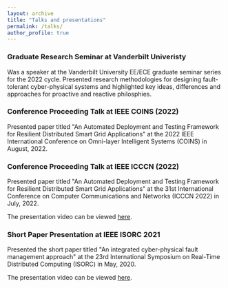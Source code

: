 ```yaml
---
layout: archive
title: "Talks and presentations"
permalink: /talks/
author_profile: true
---
```


### Graduate Research Seminar at Vanderbilt Univeristy

Was a speaker at the Vanderbilt University EE/ECE graduate seminar series for the 2022 cycle. Presented research methodologies for designing fault-tolerant cyber-physical systems and highlighted key ideas, differences and approaches for proactive and reactive philosphies.

### Conference Proceeding Talk at IEEE COINS (2022)
Presented paper titled "An Automated Deployment and Testing Framework for Resilient Distributed Smart Grid Applications"  at the 2022 IEEE International Conference on Omni-layer Intelligent Systems (COINS) in August, 2022.

### Conference Proceeding Talk at IEEE ICCCN (2022)

Presented paper titled "An Automated Deployment and Testing Framework for Resilient Distributed Smart Grid Applications"  at the 31st International Conference on Computer Communications and Networks (ICCCN 2022) in July, 2022. 

The presentation video can be viewed [here](https://youtu.be/XpxhFQWIokc).

### Short Paper Presentation at IEEE ISORC 2021

Presented the short paper titled "An integrated cyber-physical fault management approach"  at the 23rd International Symposium on Real-Time Distributed Computing (ISORC) in May, 2020.

The presentation video can be viewed [here](https://youtu.be/_GLMc1mVnAs).
